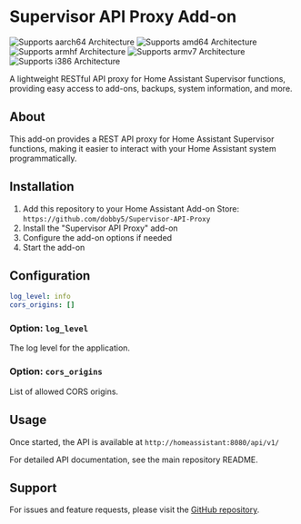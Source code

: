 # Supervisor API Proxy Add-on

![Supports aarch64 Architecture][aarch64-shield] ![Supports amd64 Architecture][amd64-shield] ![Supports armhf Architecture][armhf-shield] ![Supports armv7 Architecture][armv7-shield] ![Supports i386 Architecture][i386-shield]

A lightweight RESTful API proxy for Home Assistant Supervisor functions, providing easy access to add-ons, backups, system information, and more.

## About

This add-on provides a REST API proxy for Home Assistant Supervisor functions, making it easier to interact with your Home Assistant system programmatically.

## Installation

1. Add this repository to your Home Assistant Add-on Store: `https://github.com/dobby5/Supervisor-API-Proxy`
2. Install the "Supervisor API Proxy" add-on
3. Configure the add-on options if needed
4. Start the add-on

## Configuration

```yaml
log_level: info
cors_origins: []
```

### Option: `log_level`

The log level for the application.

### Option: `cors_origins`

List of allowed CORS origins.

## Usage

Once started, the API is available at `http://homeassistant:8080/api/v1/`

For detailed API documentation, see the main repository README.

## Support

For issues and feature requests, please visit the [GitHub repository](https://github.com/dobby5/Supervisor-API-Proxy/issues).

[aarch64-shield]: https://img.shields.io/badge/aarch64-yes-green.svg
[amd64-shield]: https://img.shields.io/badge/amd64-yes-green.svg
[armhf-shield]: https://img.shields.io/badge/armhf-yes-green.svg
[armv7-shield]: https://img.shields.io/badge/armv7-yes-green.svg
[i386-shield]: https://img.shields.io/badge/i386-yes-green.svg
